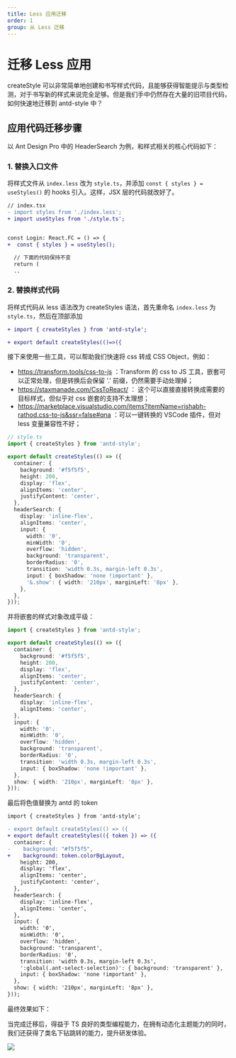 ```yaml
---
title: Less 应用迁移
order: 1
group: 从 Less 迁移
---
```


# 迁移 Less 应用

createStyle 可以非常简单地创建和书写样式代码，且能够获得智能提示与类型检测，对于书写新的样式来说完全足够。但是我们手中仍然存在大量的旧项目代码，如何快速地迁移到 antd-style 中？

## 应用代码迁移步骤

以 Ant Design Pro 中的 HeaderSearch 为例，和样式相关的核心代码如下：

<code src="../demos/migration/LessMode"></code>

### 1. 替换入口文件

将样式文件从 `index.less` 改为 `style.ts`，并添加 `const { styles } = useStyles()` 的 hooks 引入。这样，JSX 层的代码就改好了。

```diff
// index.tsx
- import styles from './index.less';
+ import useStyles from './style.ts';


const Login: React.FC = () => {
+  const { styles } = useStyles();

  // 下面的代码保持不变
  return (
  ..
```

### 2. 替换样式代码

将样式代码从 less 语法改为 createStyles 语法，首先重命名 `index.less` 为 `style.ts`，然后在顶部添加

```diff
+ import { createStyles } from 'antd-style';

+ export default createStyles(()=>({
```

接下来使用一些工具，可以帮助我们快速将 css 转成 CSS Object，例如：

- https://transform.tools/css-to-js ：Transform 的 css to JS 工具，嵌套可以正常处理，但是转换后会保留 '.' 前缀，仍然需要手动处理掉；
- https://staxmanade.com/CssToReact/ ： 这个可以直接直接转换成需要的目标样式，但似乎对 css 嵌套的支持不太理想；
- https://marketplace.visualstudio.com/items?itemName=rishabh-rathod.css-to-js&ssr=false#qna ：可以一键转换的 VSCode 插件，但对 less 变量兼容性不好；

```ts
// style.ts
import { createStyles } from 'antd-style';

export default createStyles(() => ({
  container: {
    background: '#f5f5f5',
    height: 200,
    display: 'flex',
    alignItems: 'center',
    justifyContent: 'center',
  },
  headerSearch: {
    display: 'inline-flex',
    alignItems: 'center',
    input: {
      width: '0',
      minWidth: '0',
      overflow: 'hidden',
      background: 'transparent',
      borderRadius: '0',
      transition: 'width 0.3s, margin-left 0.3s',
      input: { boxShadow: 'none !important' },
      '&.show': { width: '210px', marginLeft: '8px' },
    },
  },
}));
```

并将嵌套的样式对象改成平级：

```ts
import { createStyles } from 'antd-style';

export default createStyles(() => ({
  container: {
    background: '#f5f5f5',
    height: 200,
    display: 'flex',
    alignItems: 'center',
    justifyContent: 'center',
  },
  headerSearch: {
    display: 'inline-flex',
    alignItems: 'center',
  },
  input: {
    width: '0',
    minWidth: '0',
    overflow: 'hidden',
    background: 'transparent',
    borderRadius: '0',
    transition: 'width 0.3s, margin-left 0.3s',
    input: { boxShadow: 'none !important' },
  },
  show: { width: '210px', marginLeft: '8px' },
}));
```

最后将色值替换为 antd 的 token

```diff
import { createStyles } from 'antd-style';

- export default createStyles(() => ({
+ export default createStyles(({ token }) => ({
  container: {
-    background: "#f5f5f5",
+    background: token.colorBgLayout,
    height: 200,
    display: 'flex',
    alignItems: 'center',
    justifyContent: 'center',
  },
  headerSearch: {
    display: 'inline-flex',
    alignItems: 'center',
  },
  input: {
    width: '0',
    minWidth: '0',
    overflow: 'hidden',
    background: 'transparent',
    borderRadius: '0',
    transition: 'width 0.3s, margin-left 0.3s',
    ':global(.ant-select-selection)': { background: 'transparent' },
    input: { boxShadow: 'none !important' },
  },
  show: { width: '210px', marginLeft: '8px' },
}));
```

最终效果如下：

<code src="../demos/migration/CSSinJSMode"></code>

当完成迁移后，得益于 TS 良好的类型编程能力，在拥有动态化主题能力的同时，我们还获得了类名下钻跳转的能力，提升研发体验。

![](https://gw.alipayobjects.com/zos/kitchen/szcQ1qz3n/style.gif)

